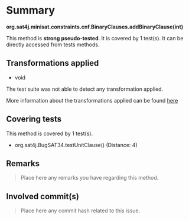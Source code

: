 # Summary
**org.sat4j.minisat.constraints.cnf.BinaryClauses.addBinaryClause(int)**

This method is **strong pseudo-tested**.
It is covered by 1 test(s). It can be directly accessed from tests methods.


## Transformations applied

- void


The test suite was not able to detect any transformation applied.

More information about the transformations applied can be found [here](https://github.com/STAMP-project/pitest-descartes)

## Covering tests
This method is covered by 1 test(s).
* org.sat4j.BugSAT34.testUnitClause() (Distance: 4)


## Remarks
> Place here any remarks you have regarding this method.

## Involved commit(s)

> Place here any commit hash related to this issue.
